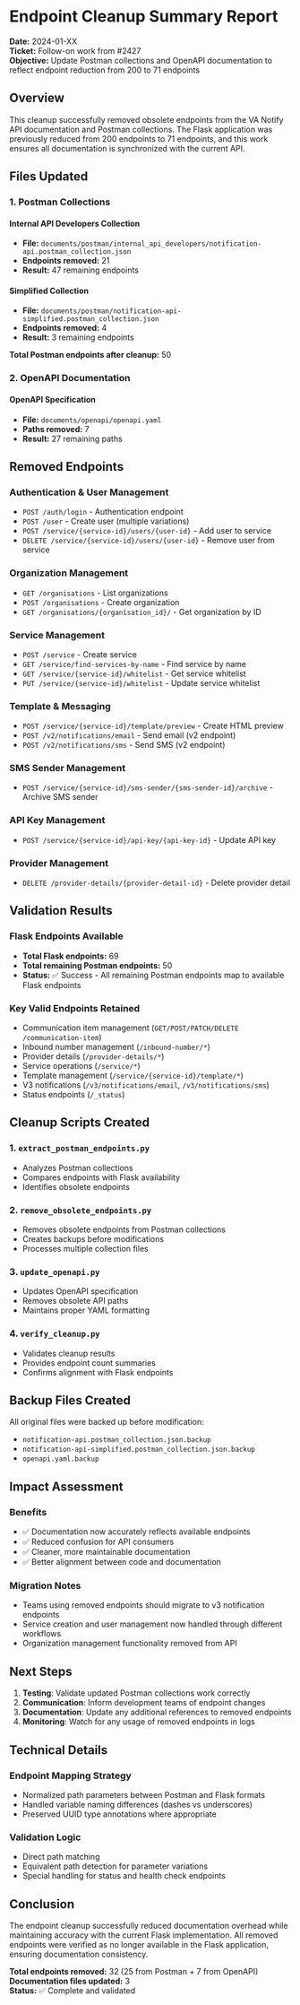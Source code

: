 # Endpoint Cleanup Summary Report

**Date:** 2024-01-XX  
**Ticket:** Follow-on work from #2427  
**Objective:** Update Postman collections and OpenAPI documentation to reflect endpoint reduction from 200 to 71 endpoints

## Overview

This cleanup successfully removed obsolete endpoints from the VA Notify API documentation and Postman collections. The Flask application was previously reduced from 200 endpoints to 71 endpoints, and this work ensures all documentation is synchronized with the current API.

## Files Updated

### 1. Postman Collections

#### Internal API Developers Collection
- **File:** `documents/postman/internal_api_developers/notification-api.postman_collection.json`
- **Endpoints removed:** 21
- **Result:** 47 remaining endpoints

#### Simplified Collection
- **File:** `documents/postman/notification-api-simplified.postman_collection.json`
- **Endpoints removed:** 4
- **Result:** 3 remaining endpoints

**Total Postman endpoints after cleanup:** 50

### 2. OpenAPI Documentation

#### OpenAPI Specification
- **File:** `documents/openapi/openapi.yaml`
- **Paths removed:** 7
- **Result:** 27 remaining paths

## Removed Endpoints

### Authentication & User Management
- `POST /auth/login` - Authentication endpoint
- `POST /user` - Create user (multiple variations)
- `POST /service/{service-id}/users/{user-id}` - Add user to service
- `DELETE /service/{service-id}/users/{user-id}` - Remove user from service

### Organization Management
- `GET /organisations` - List organizations
- `POST /organisations` - Create organization
- `GET /organisations/{organisation_id}/` - Get organization by ID

### Service Management
- `POST /service` - Create service
- `GET /service/find-services-by-name` - Find service by name
- `GET /service/{service-id}/whitelist` - Get service whitelist
- `PUT /service/{service-id}/whitelist` - Update service whitelist

### Template & Messaging
- `POST /service/{service-id}/template/preview` - Create HTML preview
- `POST /v2/notifications/email` - Send email (v2 endpoint)
- `POST /v2/notifications/sms` - Send SMS (v2 endpoint)

### SMS Sender Management
- `POST /service/{service-id}/sms-sender/{sms-sender-id}/archive` - Archive SMS sender

### API Key Management
- `POST /service/{service-id}/api-key/{api-key-id}` - Update API key

### Provider Management
- `DELETE /provider-details/{provider-detail-id}` - Delete provider detail

## Validation Results

### Flask Endpoints Available
- **Total Flask endpoints:** 69
- **Total remaining Postman endpoints:** 50
- **Status:** ✅ Success - All remaining Postman endpoints map to available Flask endpoints

### Key Valid Endpoints Retained
- Communication item management (`GET/POST/PATCH/DELETE /communication-item`)
- Inbound number management (`/inbound-number/*`)
- Provider details (`/provider-details/*`)
- Service operations (`/service/*`)
- Template management (`/service/{service-id}/template/*`)
- V3 notifications (`/v3/notifications/email`, `/v3/notifications/sms`)
- Status endpoints (`/_status`)

## Cleanup Scripts Created

### 1. `extract_postman_endpoints.py`
- Analyzes Postman collections
- Compares endpoints with Flask availability
- Identifies obsolete endpoints

### 2. `remove_obsolete_endpoints.py`
- Removes obsolete endpoints from Postman collections
- Creates backups before modifications
- Processes multiple collection files

### 3. `update_openapi.py`
- Updates OpenAPI specification
- Removes obsolete API paths
- Maintains proper YAML formatting

### 4. `verify_cleanup.py`
- Validates cleanup results
- Provides endpoint count summaries
- Confirms alignment with Flask endpoints

## Backup Files Created

All original files were backed up before modification:
- `notification-api.postman_collection.json.backup`
- `notification-api-simplified.postman_collection.json.backup`
- `openapi.yaml.backup`

## Impact Assessment

### Benefits
- ✅ Documentation now accurately reflects available endpoints
- ✅ Reduced confusion for API consumers
- ✅ Cleaner, more maintainable documentation
- ✅ Better alignment between code and documentation

### Migration Notes
- Teams using removed endpoints should migrate to v3 notification endpoints
- Service creation and user management now handled through different workflows
- Organization management functionality removed from API

## Next Steps

1. **Testing**: Validate updated Postman collections work correctly
2. **Communication**: Inform development teams of endpoint changes
3. **Documentation**: Update any additional references to removed endpoints
4. **Monitoring**: Watch for any usage of removed endpoints in logs

## Technical Details

### Endpoint Mapping Strategy
- Normalized path parameters between Postman and Flask formats
- Handled variable naming differences (dashes vs underscores)
- Preserved UUID type annotations where appropriate

### Validation Logic
- Direct path matching
- Equivalent path detection for parameter variations
- Special handling for status and health check endpoints

## Conclusion

The endpoint cleanup successfully reduced documentation overhead while maintaining accuracy with the current Flask implementation. All removed endpoints were verified as no longer available in the Flask application, ensuring documentation consistency.

**Total endpoints removed:** 32 (25 from Postman + 7 from OpenAPI)  
**Documentation files updated:** 3  
**Status:** ✅ Complete and validated